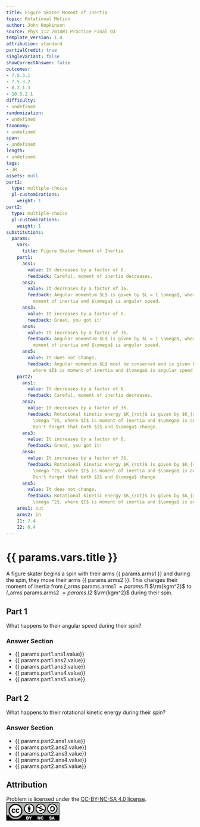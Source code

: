 ```yaml
---
title: Figure Skater Moment of Inertia
topic: Rotational Motion
author: John Hopkinson
source: Phys 112 2018W1 Practice Final Q3
template_version: 1.4
attribution: standard
partialCredit: true
singleVariant: false
showCorrectAnswer: false
outcomes:
- 7.5.3.1
- 7.5.3.2
- 8.2.1.3
- 10.5.2.1
difficulty:
- undefined
randomization:
- undefined
taxonomy:
- undefined
span:
- undefined
length:
- undefined
tags:
- JR
assets: null
part1:
  type: multiple-choice
  pl-customizations:
    weight: 1
part2:
  type: multiple-choice
  pl-customizations:
    weight: 1
substitutions:
  params:
    vars:
      title: Figure Skater Moment of Inertia
    part1:
      ans1:
        value: It decreases by a factor of 6.
        feedback: Careful, moment of inertia decreases.
      ans2:
        value: It decreases by a factor of 36.
        feedback: Angular momentum $L$ is given by $L = I \omega$, where $I$ is the
          moment of inertia and $\omega$ is angular speed.
      ans3:
        value: It increases by a factor of 6.
        feedback: Great, you got it!
      ans4:
        value: It increases by a factor of 36.
        feedback: Angular momentum $L$ is given by $L = I \omega$, where $I$ is the
          moment of inertia and $\omega$ is angular speed.
      ans5:
        value: It does not change.
        feedback: Angular momentum $L$ must be conserved and is given by $L = I \omega$,
          where $I$ is moment of inertia and $\omega$ is angular speed.
    part2:
      ans1:
        value: It decreases by a factor of 6.
        feedback: Careful, moment of inertia decreases.
      ans2:
        value: It decreases by a factor of 36.
        feedback: Rotational kinetic energy $K_{rot}$ is given by $K_{rot} = 1/2 I
          \omega ^2$, where $I$ is moment of inertia and $\omega$ is angular speed.
          Don't forget that both $I$ and $\omega$ change.
      ans3:
        value: It increases by a factor of 6.
        feedback: Great, you got it!
      ans4:
        value: It increases by a factor of 36.
        feedback: Rotational kinetic energy $K_{rot}$ is given by $K_{rot} = 1/2 I
          \omega ^2$, where $I$ is moment of inertia and $\omega$ is angular speed.
          Don't forget that both $I$ and $\omega$ change.
      ans5:
        value: It does not change.
        feedback: Rotational kinetic energy $K_{rot}$ is given by $K_{rot} = 1/2 I
          \omega ^2$, where $I$ is moment of inertia and $\omega$ is angular speed.
    arms1: out
    arms2: in
    I1: 2.4
    I2: 0.4
---
```

# {{ params.vars.title }}
A figure skater begins a spin with their arms {{ params.arms1 }} and during the spin, they move their arms {{ params.arms2 }}. This changes their moment of inertia from $I\_{\text{arms {{ params.arms1 }}}} = {{ params.I1 }}$ $\rm{kgm^2}$ to $I\_{\text{arms {{ params.arms2 }}}} = {{ params.I2 }}$ $\rm{kgm^2}$ during their spin.

## Part 1

What happens to their angular speed during their spin?

### Answer Section

- {{ params.part1.ans1.value}}
- {{ params.part1.ans2.value}}
- {{ params.part1.ans3.value}}
- {{ params.part1.ans4.value}}
- {{ params.part1.ans5.value}}

## Part 2

What happens to their rotational kinetic energy during their spin?

### Answer Section

- {{ params.part2.ans1.value}}
- {{ params.part2.ans2.value}}
- {{ params.part2.ans3.value}}
- {{ params.part2.ans4.value}}
- {{ params.part2.ans5.value}}

## Attribution

Problem is licensed under the [CC-BY-NC-SA 4.0 license](https://creativecommons.org/licenses/by-nc-sa/4.0/).<br> ![The Creative Commons 4.0 license requiring attribution-BY, non-commercial-NC, and share-alike-SA license.](https://raw.githubusercontent.com/firasm/bits/master/by-nc-sa.png)